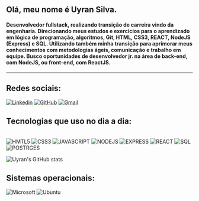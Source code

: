 ## Olá, meu nome é Uyran Silva.
#### Desenvolvedor fullstack, realizando transição de carreira vindo da engenharia. Direcionando meus estudos e exercícios  para o aprendizado em  lógica de programação, algoritmos, Git, HTML, CSS3, REACT, NodeJS (Express) e SQL. Utilizando também minha transição para aprimorar meus conhecimentos com metodologias ágeis, comunicação e trabalho em equipe. Busco oportunidades de desenvolvedor jr. na área de back-end, com NodeJS, ou front-end, com ReactJS.  
<hr>

## Redes sociais:
[![Linkedin](https://img.shields.io/badge/LinkedIn-0077B5?style=for-the-badge&logo=linkedin&logoColor=white)](https://www.linkedin.com/in/uyransilva/)
[![GitHub](https://img.shields.io/badge/GitHub-100000?style=for-the-badge&logo=github&logoColor=white)](https://github.com/uyransilva)
[![Gmail](https://img.shields.io/badge/Gmail-D14836?style=for-the-badge&logo=gmail&logoColor=white)](mailto:uyrancostasilva@gmail.com)


## Tecnologias que uso no dia a dia:

<div style="display: inline_block"></br>
    <img alt ="HMTL5" src="https://img.shields.io/badge/HTML5-E34F26?style=for-the-badge&logo=html5&logoColor=white" />
    <img alt ="CSS3" src="https://img.shields.io/badge/CSS3-1572B6?style=for-the-badge&logo=css3&logoColor=white" />
    <img alt ="JAVASCRIPT" src="https://img.shields.io/badge/JavaScript-F7DF1E?style=for-the-badge&logo=javascript&logoColor=black" />
    <img alt ="NODEJS" src="https://img.shields.io/badge/Node.js-43853D?style=for-the-badge&logo=node.js&logoColor=white" />
    <img alt ="EXPRESS" src="https://img.shields.io/badge/Express.js-404D59?style=for-the-badge" />
    <img alt ="REACT" src="https://img.shields.io/badge/React-20232A?style=for-the-badge&logo=react&logoColor=61DAFB" />
    <img alt ="SQL" src="https://img.shields.io/badge/MySQL-00000F?style=for-the-badge&logo=mysql&logoColor=white" />
    <img alt ="POSTRGES" src="https://img.shields.io/badge/PostgreSQL-316192?style=for-the-badge&logo=postgresql&logoColor=white" />
</div>

![Uyran's GitHub stats](https://github-readme-stats.vercel.app/api?username=uyransilva&show_icons=true&theme=merko)

## Sistemas operacionais:

![Microsoft](https://img.shields.io/badge/Windows-0078D6?style=for-the-badge&logo=windows&logoColor=white)
![Ubuntu](https://img.shields.io/badge/Ubuntu-E95420?style=for-the-badge&logo=ubuntu&logoColor=white)
